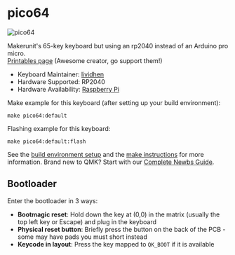 # pico64

![pico64](https://media.printables.com/media/prints/1177451/rich_content/104bc01f-48fb-41c9-8096-a9813bcdc0d1/thumbs/cover/800x357/png/screenshot-2025-02-04-104829.webp)

Makerunit's 65-key keyboard but using an rp2040 instead of an Arduino pro micro.  
[Printables page](https://www.printables.com/model/1177451-65-key-handwired-keyboard) (Awesome creator, go support them!)

* Keyboard Maintainer: [lividhen](https://github.com/lividhen)
* Hardware Supported: RP2040
* Hardware Availability: [Raspberry Pi](https://www.raspberrypi.com/products/raspberry-pi-pico/)

Make example for this keyboard (after setting up your build environment):

    make pico64:default

Flashing example for this keyboard:

    make pico64:default:flash

See the [build environment setup](https://docs.qmk.fm/#/getting_started_build_tools) and the [make instructions](https://docs.qmk.fm/#/getting_started_make_guide) for more information. Brand new to QMK? Start with our [Complete Newbs Guide](https://docs.qmk.fm/#/newbs).

## Bootloader

Enter the bootloader in 3 ways:

* **Bootmagic reset**: Hold down the key at (0,0) in the matrix (usually the top left key or Escape) and plug in the keyboard
* **Physical reset button**: Briefly press the button on the back of the PCB - some may have pads you must short instead
* **Keycode in layout**: Press the key mapped to `QK_BOOT` if it is available
